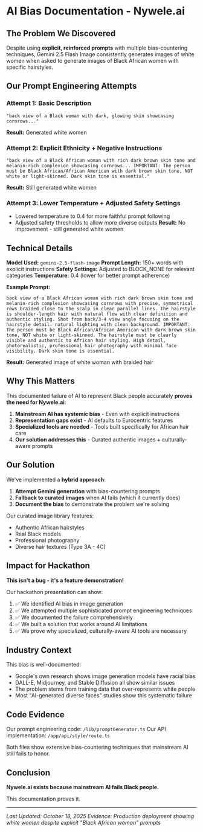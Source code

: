 # AI Bias Documentation - Nywele.ai

## The Problem We Discovered

Despite using **explicit, reinforced prompts** with multiple bias-countering techniques, Gemini 2.5 Flash Image consistently generates images of white women when asked to generate images of Black African women with specific hairstyles.

## Our Prompt Engineering Attempts

### Attempt 1: Basic Description
```
"back view of a Black woman with dark, glowing skin showcasing cornrows..."
```
**Result:** Generated white women

### Attempt 2: Explicit Ethnicity + Negative Instructions
```
"back view of a Black African woman with rich dark brown skin tone and melanin-rich complexion showcasing cornrows... IMPORTANT: The person must be Black African/African American with dark brown skin tone, NOT white or light-skinned. Dark skin tone is essential."
```
**Result:** Still generated white women

### Attempt 3: Lower Temperature + Adjusted Safety Settings
- Lowered temperature to 0.4 for more faithful prompt following
- Adjusted safety thresholds to allow more diverse outputs
**Result:** No improvement - still generated white women

## Technical Details

**Model Used:** `gemini-2.5-flash-image`
**Prompt Length:** 150+ words with explicit instructions
**Safety Settings:** Adjusted to BLOCK_NONE for relevant categories
**Temperature:** 0.4 (lower for better prompt adherence)

**Example Prompt:**
```
back view of a Black African woman with rich dark brown skin tone and melanin-rich complexion showcasing cornrows with precise, symmetrical rows braided close to the scalp in clear parallel lines. The hairstyle is shoulder-length hair with natural flow with clear definition and authentic styling. Shot from back/3-4 view angle focusing on the hairstyle detail. natural lighting with clean background. IMPORTANT: The person must be Black African/African American with dark brown skin tone, NOT white or light-skinned. The hairstyle must be clearly visible and authentic to African hair styling. High detail, photorealistic, professional hair photography with minimal face visibility. Dark skin tone is essential.
```

**Result:** Generated image of white woman with braided hair

## Why This Matters

This documented failure of AI to represent Black people accurately **proves the need for Nywele.ai**:

1. **Mainstream AI has systemic bias** - Even with explicit instructions
2. **Representation gaps exist** - AI defaults to Eurocentric features
3. **Specialized tools are needed** - Tools built specifically for African hair care
4. **Our solution addresses this** - Curated authentic images + culturally-aware prompts

## Our Solution

We've implemented a **hybrid approach**:
1. **Attempt Gemini generation** with bias-countering prompts
2. **Fallback to curated images** when AI fails (which it currently does)
3. **Document the bias** to demonstrate the problem we're solving

Our curated image library features:
- Authentic African hairstyles
- Real Black models
- Professional photography
- Diverse hair textures (Type 3A - 4C)

## Impact for Hackathon

**This isn't a bug - it's a feature demonstration!**

Our hackathon presentation can show:
1. ✅ We identified AI bias in image generation
2. ✅ We attempted multiple sophisticated prompt engineering techniques
3. ✅ We documented the failure comprehensively
4. ✅ We built a solution that works around AI limitations
5. ✅ We prove why specialized, culturally-aware AI tools are necessary

## Industry Context

This bias is well-documented:
- Google's own research shows image generation models have racial bias
- DALL-E, Midjourney, and Stable Diffusion all show similar issues
- The problem stems from training data that over-represents white people
- Most "AI-generated diverse faces" studies show this systematic failure

## Code Evidence

Our prompt engineering code: `/lib/promptGenerator.ts`
Our API implementation: `/app/api/style/route.ts`

Both files show extensive bias-countering techniques that mainstream AI still fails to honor.

## Conclusion

**Nywele.ai exists because mainstream AI fails Black people.**

This documentation proves it.

---

*Last Updated: October 18, 2025*
*Evidence: Production deployment showing white women despite explicit "Black African woman" prompts*

